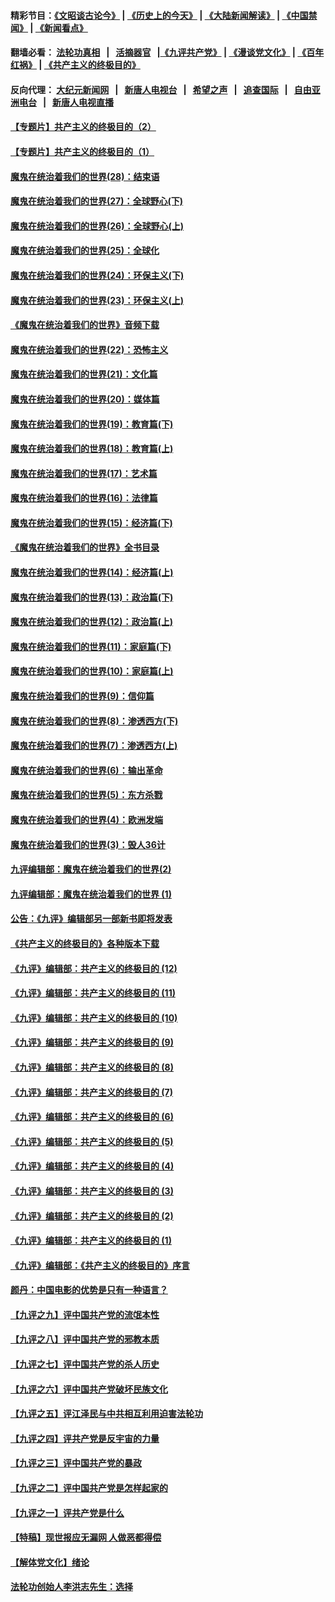 #### 精彩节目：[《文昭谈古论今》](http://155.138.205.71/wenzhao) | [《历史上的今天》](http://155.138.205.71/today-in-history) | [《大陆新闻解读》](http://155.138.205.71/ntdtv-comedy) | [《中国禁闻》](http://155.138.205.71/ntdtv-news) | [《新闻看点》](http://155.138.205.71/news-insight) 

 #### 翻墙必看： [法轮功真相](http://155.138.205.71:10000/videos/truth.html) &nbsp;&nbsp;|&nbsp;&nbsp; [活摘器官](http://155.138.205.71:10000/videos/res/Organs/) &nbsp;&nbsp;|[《九评共产党》](http://155.138.205.71:10000/videos/jiuping) | [《漫谈党文化》](http://155.138.205.71:10000/videos/mtdwh) | [《百年红祸》](http://155.138.205.71:10000/videos/bnhh) | [《共产主义的终极目的》](http://155.138.205.71:10000/videos/res/zjmd) 

 #### 反向代理： [大纪元新闻网](http://155.138.205.71:10080/) &nbsp;&nbsp;|&nbsp;&nbsp; [新唐人电视台](http://155.138.205.71:8000/) &nbsp;&nbsp;|&nbsp;&nbsp; [希望之声](http://155.138.205.71:8200/) &nbsp;&nbsp;|&nbsp;&nbsp; [追查国际](http://155.138.205.71:10010/) &nbsp;&nbsp;|&nbsp;&nbsp; [自由亚洲电台](http://155.138.205.71:9800/) &nbsp;&nbsp;|&nbsp;&nbsp; [新唐人电视直播](http://155.138.205.71/) 

#### [【专题片】共产主义的终极目的（2）](../pages/nsc422/n11061941.md?t=03011536) 

#### [【专题片】共产主义的终极目的（1）](../pages/nsc422/n11047728.md?t=03011536) 

#### [魔鬼在统治着我们的世界(28)：结束语](../pages/nsc422/n10936246.md?t=03011536) 

#### [魔鬼在统治着我们的世界(27)：全球野心(下)](../pages/nsc422/n10928319.md?t=03011536) 

#### [魔鬼在统治着我们的世界(26)：全球野心(上)](../pages/nsc422/n10900318.md?t=03011536) 

#### [魔鬼在统治着我们的世界(25)：全球化](../pages/nsc422/n10788205.md?t=03011536) 

#### [魔鬼在统治着我们的世界(24)：环保主义(下)](../pages/nsc422/n10695307.md?t=03011536) 

#### [魔鬼在统治着我们的世界(23)：环保主义(上)](../pages/nsc422/n10688613.md?t=03011536) 

#### [《魔鬼在统治着我们的世界》音频下载](../pages/nsc422/n10635553.md?t=03011536) 

#### [魔鬼在统治着我们的世界(22)：恐怖主义](../pages/nsc422/n10614727.md?t=03011536) 

#### [魔鬼在统治着我们的世界(21)：文化篇](../pages/nsc422/n10597706.md?t=03011536) 

#### [魔鬼在统治着我们的世界(20)：媒体篇](../pages/nsc422/n10586579.md?t=03011536) 

#### [魔鬼在统治着我们的世界(19)：教育篇(下)](../pages/nsc422/n10564808.md?t=03011536) 

#### [魔鬼在统治着我们的世界(18)：教育篇(上)](../pages/nsc422/n10526970.md?t=03011536) 

#### [魔鬼在统治着我们的世界(17)：艺术篇](../pages/nsc422/n10499093.md?t=03011536) 

#### [魔鬼在统治着我们的世界(16)：法律篇](../pages/nsc422/n10485969.md?t=03011536) 

#### [魔鬼在统治着我们的世界(15)：经济篇(下)](../pages/nsc422/n10469975.md?t=03011536) 

#### [《魔鬼在统治着我们的世界》全书目录](../pages/nsc422/n10464261.md?t=03011536) 

#### [魔鬼在统治着我们的世界(14)：经济篇(上)](../pages/nsc422/n10457370.md?t=03011536) 

#### [魔鬼在统治着我们的世界(13)：政治篇(下)](../pages/nsc422/n10448270.md?t=03011536) 

#### [魔鬼在统治着我们的世界(12)：政治篇(上)](../pages/nsc422/n10444576.md?t=03011536) 

#### [魔鬼在统治着我们的世界(11)：家庭篇(下)](../pages/nsc422/n10440961.md?t=03011536) 

#### [魔鬼在统治着我们的世界(10)：家庭篇(上)](../pages/nsc422/n10435448.md?t=03011536) 

#### [魔鬼在统治着我们的世界(9)：信仰篇](../pages/nsc422/n10432159.md?t=03011536) 

#### [魔鬼在统治着我们的世界(8)：渗透西方(下)](../pages/nsc422/n10429603.md?t=03011536) 

#### [魔鬼在统治着我们的世界(7)：渗透西方(上)](../pages/nsc422/n10426013.md?t=03011536) 

#### [魔鬼在统治着我们的世界(6)：输出革命](../pages/nsc422/n10421536.md?t=03011536) 

#### [魔鬼在统治着我们的世界(5)：东方杀戮](../pages/nsc422/n10417707.md?t=03011536) 

#### [魔鬼在统治着我们的世界(4)：欧洲发端](../pages/nsc422/n10414890.md?t=03011536) 

#### [魔鬼在统治着我们的世界(3)：毁人36计](../pages/nsc422/n10411583.md?t=03011536) 

#### [九评编辑部：魔鬼在统治着我们的世界(2)](../pages/nsc422/n10410036.md?t=03011536) 

#### [九评编辑部：魔鬼在统治着我们的世界 (1)](../pages/nsc422/n10406825.md?t=03011536) 

#### [公告：《九评》编辑部另一部新书即将发表](../pages/nsc422/n10405104.md?t=03011536) 

#### [《共产主义的终极目的》各种版本下载](../pages/nsc422/n10022138.md?t=03011536) 

#### [《九评》编辑部：共产主义的终极目的 (12)](../pages/nsc422/n9933272.md?t=03011536) 

#### [《九评》编辑部：共产主义的终极目的 (11)](../pages/nsc422/n9924973.md?t=03011536) 

#### [《九评》编辑部：共产主义的终极目的 (10)](../pages/nsc422/n9920883.md?t=03011536) 

#### [《九评》编辑部：共产主义的终极目的 (9)](../pages/nsc422/n9916363.md?t=03011536) 

#### [《九评》编辑部：共产主义的终极目的 (8)](../pages/nsc422/n9912488.md?t=03011536) 

#### [《九评》编辑部：共产主义的终极目的 (7)](../pages/nsc422/n9901176.md?t=03011536) 

#### [《九评》编辑部：共产主义的终极目的 (6)](../pages/nsc422/n9899359.md?t=03011536) 

#### [《九评》编辑部：共产主义的终极目的 (5)](../pages/nsc422/n9893174.md?t=03011536) 

#### [《九评》编辑部：共产主义的终极目的 (4)](../pages/nsc422/n9891246.md?t=03011536) 

#### [《九评》编辑部：共产主义的终极目的 (3)](../pages/nsc422/n9879879.md?t=03011536) 

#### [《九评》编辑部：共产主义的终极目的 (2)](../pages/nsc422/n9876205.md?t=03011536) 

#### [《九评》编辑部：共产主义的终极目的 (1)](../pages/nsc422/n9865857.md?t=03011536) 

#### [《九评》编辑部：《共产主义的终极目的》序言](../pages/nsc422/n9862666.md?t=03011536) 

#### [颜丹：中国电影的优势是只有一种语言？](../pages/nsc422/n9583062.md?t=03011536) 

#### [【九评之九】评中国共产党的流氓本性](../pages/nsc422/n737542.md?t=03011536) 

#### [【九评之八】评中国共产党的邪教本质](../pages/nsc422/n735942.md?t=03011536) 

#### [【九评之七】评中国共产党的杀人历史](../pages/nsc422/n733806.md?t=03011536) 

#### [【九评之六】评中国共产党破坏民族文化](../pages/nsc422/n731667.md?t=03011536) 

#### [【九评之五】评江泽民与中共相互利用迫害法轮功](../pages/nsc422/n730058.md?t=03011536) 

#### [【九评之四】评共产党是反宇宙的力量](../pages/nsc422/n727814.md?t=03011536) 

#### [【九评之三】评中国共产党的暴政](../pages/nsc422/n725597.md?t=03011536) 

#### [【九评之二】评中国共产党是怎样起家的](../pages/nsc422/n723946.md?t=03011536) 

#### [【九评之一】评共产党是什么](../pages/nsc422/n722529.md?t=03011536) 

#### [【特稿】现世报应无漏网 人做恶都得偿](../pages/nsc422/n4215167.md?t=03011536) 

#### [【解体党文化】绪论](../pages/nsc422/n1449356.md?t=03011536) 

#### [法轮功创始人李洪志先生：选择](../pages/nsc422/n3580738.md?t=03011536) 

